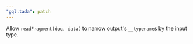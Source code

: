 ```yaml
---
"gql.tada": patch
---
```


Allow `readFragment(doc, data)` to narrow output's `__typename`s by the input type.
